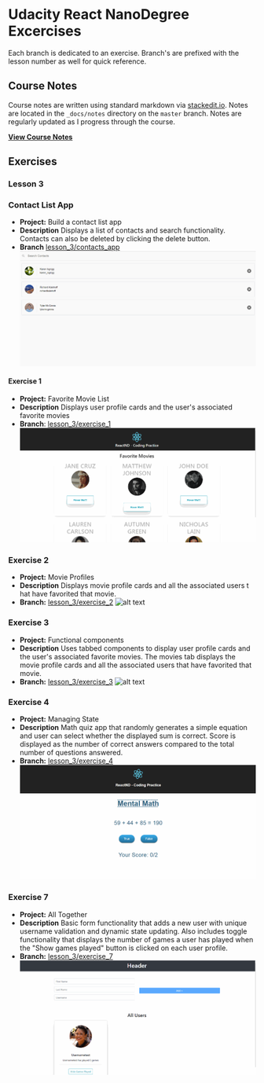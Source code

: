 # Udacity React NanoDegree Excercises
Each branch is dedicated to an exercise.  Branch's are prefixed with the lesson number as well for quick reference.   
## Course Notes
Course notes are written using standard markdown via [stackedit.io](https://stackedit.io).  Notes are located in the `_docs/notes` directory on the `master` branch.  Notes are regularly updated as I progress through the course.

**[View Course Notes](_docs/notes/table_of_contents.md)** 

## Exercises 
### Lesson 3

### Contact List App
- **Project:** Build a contact  list app
- **Description** Displays a list of contacts and search functionality.  Contacts can also be deleted by clicking the delete button. 
- **Branch** [lesson_3/contacts_app](https://github.com/eddielee394/udacity_react_excercises/tree/lesson_3/contacts_app) 
![alt text](_docs/screenshots/screenshot_contacts_app.gif "lesson_3/contacts_app")

#### Exercise 1
- **Project:** Favorite Movie List 
- **Description** Displays user profile cards and the user's associated favorite movies
- **Branch**: [lesson_3/exercise_1](https://github.com/eddielee394/udacity_react_excercises/tree/lesson_3/exercise_1) 
![alt text](_docs/screenshots/screenshot_ex1.gif "lesson_3/exercise_1")

### Exercise 2
- **Project:** Movie Profiles
- **Description** Displays movie profile cards and all the associated users t hat have favorited that movie.  
- **Branch:** [lesson_3/exercise_2](https://github.com/eddielee394/udacity_react_excercises/tree/lesson_3/exercise_2)
![alt text](_docs/screenshots/screenshot_ex3.gif "lesson_3/exercise_2")

### Exercise 3
- **Project:** Functional components
- **Description** Uses tabbed components to display user profile cards and the user's associated favorite movies.  The movies tab displays the movie profile cards and all the associated users that have favorited that movie.   
- **Branch:** [lesson_3/exercise_3](https://github.com/eddielee394/udacity_react_excercises/tree/lesson_3/exercise_3)
![alt text](_docs/screenshots/screenshot_ex3.gif "lesson_3/exercise_2")

### Exercise 4
- **Project:** Managing State
- **Description** Math quiz app that randomly generates a simple equation and user can select whether the displayed sum is correct.  Score is displayed as the number of correct answers compared to the total number of questions answered. 
- **Branch:** [lesson_3/exercise_4](https://github.com/eddielee394/udacity_react_excercises/tree/lesson_3/exercise_4)
![alt text](_docs/screenshots/screenshot_ex4.gif "lesson_3/exercise_2")

### Exercise 7
- **Project:** All Together
- **Description** Basic form functionality that adds a new user with unique username validation and dynamic state updating.  Also includes toggle functionality that displays the number of games a user has played when the "Show games played" button is clicked on each user profile.  
- **Branch:** [lesson_3/exercise_7](https://github.com/eddielee394/udacity_react_excercises/tree/lesson_3/exercise_7)
![alt text](_docs/screenshots/screenshot_ex7.gif "lesson_3/exercise_7")